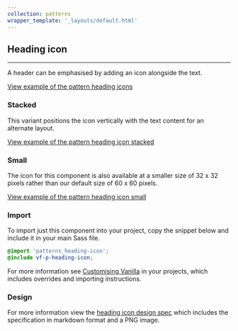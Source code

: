 ```yaml
---
collection: patterns
wrapper_template: '_layouts/default.html'
---
```


## Heading icon

<hr>

A header can be emphasised by adding an icon alongside the text.

<a href="/examples/patterns/heading-icon/heading-icon/" class="js-example">
View example of the pattern heading icons
</a>

### Stacked

This variant positions the icon vertically with the text content for an alternate layout.

<a href="/examples/patterns/heading-icon/heading-icon-stacked/" class="js-example">
View example of the pattern heading icon stacked
</a>

### Small

The icon for this component is also available at a smaller size of 32 x 32 pixels rather than our default size of 60 x 60 pixels.

<a href="/examples/patterns/heading-icon/heading-icon-small/" class="js-example">
View example of the pattern heading icon small
</a>

### Import

To import just this component into your project, copy the snippet below and include it in your main Sass file.

```scss
@import 'patterns_heading-icon';
@include vf-p-heading-icon;
```

For more information see [Customising Vanilla](/customising-vanilla/) in your projects, which includes overrides and importing instructions.

### Design

For more information view the [heading icon design spec](https://github.com/ubuntudesign/vanilla-design/tree/master/Heading%20icon) which includes the specification in markdown format and a PNG image.
